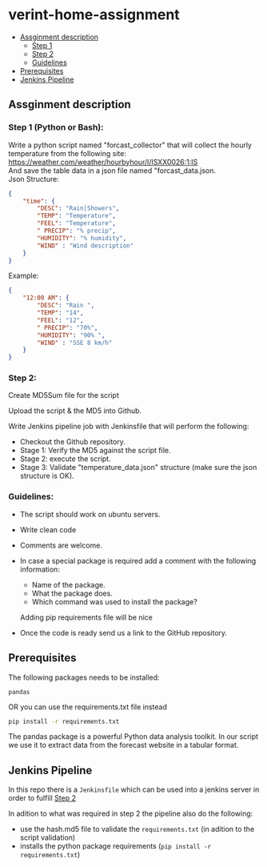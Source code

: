 # verint-home-assignment

* [Assginment description](#assginment-description)
    * [Step 1](#step-1-python-or-bash)
    * [Step 2](#step-2)
    * [Guidelines](#guidelines)
* [Prerequisites](#prerequisites)
* [Jenkins Pipeline](#jenkins-pipeline)

## Assginment description 

### Step 1 (Python or Bash):
Write a python script named "forcast_collector" that will collect the hourly temperature from
the following site:  
https://weather.com/weather/hourbyhour/l/ISXX0026:1:IS  
And save the table data in a json file named "forcast_data.json.  
Json Structure:
```JSON
{
    "time": {
        "DESC": "Rain|Showers",
        "TEMP": "Temperature",
        "FEEL": "Temperature",
        " PRECIP": "% precip",
        "HUMIDITY": "% humidity",
        "WIND" : "Wind description"
    }
}
```
Example:

```JSON
{
    "12:00 AM": {
        "DESC": "Rain ",
        "TEMP": "14",
        "FEEL": "12",
        " PRECIP": "70%",
        "HUMIDITY": "90% ",
        "WIND" : "SSE 8 km/h"
    }
}
```

### Step 2:
Create MD5Sum file for the script  

Upload the script & the MD5 into Github.  

Write Jenkins pipeline job with Jenkinsfile that will perform the following:
- Checkout the Github repository.
- Stage 1: Verify the MD5 against the script file.
- Stage 2: execute the script.
- Stage 3: Validate "temperature_data.json" structure (make sure the json structure is
OK).

### Guidelines:
- The script should work on ubuntu servers.
- Write clean code
- Comments are welcome.
- In case a special package is required add a comment with the following information:
   - Name of the package.
   - What the package does.
   - Which command was used to install the package? 
   
   Adding pip requirements file will be nice
- Once the code is ready send us a link to the GitHub repository.

## Prerequisites
The following packages needs to be installed:
```
pandas
```

OR you can use the requirements.txt file instead 
```bash
pip install -r requirements.txt
```

The pandas package is a powerful Python data analysis toolkit. In our script we use it to extract data from the forecast website in a tabular format.

## Jenkins Pipeline
In this repo there is  a `Jenkinsfile` which can be used into a jenkins server in order to fulfill [Step 2](#step-2)

In adition to what was required in step 2 the pipeline also do the following:
* use the hash.md5 file to validate the `requirements.txt` (in adition to the script validation)
* installs the python package requirements (`pip install -r requirements.txt`)


 
